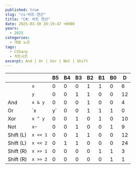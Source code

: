 ```yaml
---
published: true
slug: "cs-비트-연산"
title: "C#: 비트 연산"
date: 2025-03-30 20:19:47 +0900
years:
  - 2025
categories:
  - 개발 노트
tags:
  - CSharp
  - 치트시트
excerpt: And | Or | Xor | Not | Shift
---
```


||| B5 | B4 | B3 | B2 | B1 | B0 | D |
|---|---|---|---|---|---|---|---|---|
|| `x` | 0 | 0 | 0 | 1 | 1 | 0 | 6 |
|| `y` | 0 | 0 | 1 | 1 | 0 | 0 | 12 |
| And | `x & y` | 0 | 0 | 0 | 1 | 0 | 0 | 4 |
| Or | `x | y` | 0 | 0 | 1 | 1 | 1 | 0 | 14 |
| Xor | `x ^ y` | 0 | 0 | 1 | 0 | 1 | 0 | 10 |
| Not | `x~` | 0 | 0 | 1 | 0 | 0 | 1 | 9 |
| Shift (L) | `x << 1` | 0 | 0 | 1 | 1 | 0 | 0 | 12 |
| Shift (L) | `x << 2` | 0 | 1 | 1 | 0 | 0 | 0 | 24 |
| Shift (R) | `x >> 1` | 0 | 0 | 0 | 0 | 1 | 1 | 3 |
| Shift (R) | `x >> 2` | 0 | 0 | 0 | 0 | 0 | 1 | 1 |
